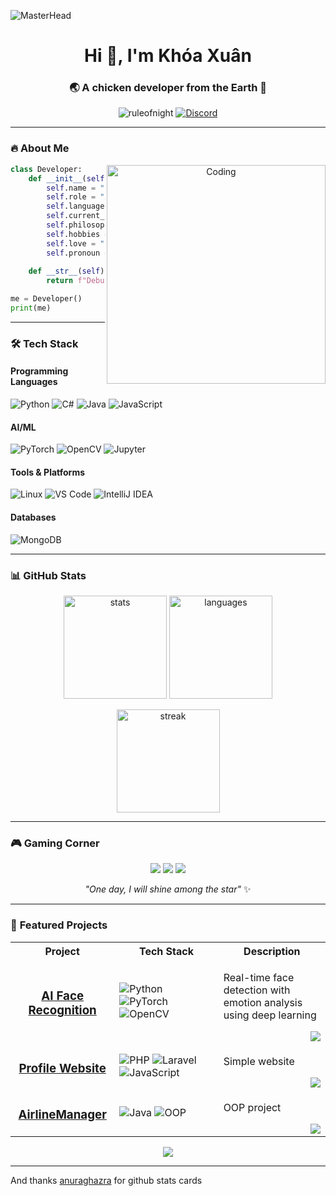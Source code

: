 ![MasterHead](https://art.pixilart.com/04e0cf7ee2853c2.gif)

<h1 align="center">Hi 👋, I'm Khóa Xuân</h1>
<h3 align="center">🌏 A chicken developer from the Earth 🐣</h3>

<p align="center">
  <img src="https://komarev.com/ghpvc/?username=ruleofnight&label=Profile%20views&color=0e75b6&style=flat" alt="ruleofnight" />
  <a href="https://discord.gg/3NKdUJG7" target="_blank">
    <img src="https://img.shields.io/badge/Discord-7289DA?style=flat&logo=discord&logoColor=white" alt="Discord"/>
  </a>
</p>

---

### 🔥 **About Me**
<p align="center">
  <img align="right" alt="Coding" width="350" src="https://cdn.discordapp.com/emojis/886094443806076978.gif">
</p>

```python
class Developer:
    def __init__(self):
        self.name = "Khóa Xuân - Asuka"
        self.role = "AI/ML Engineer"
        self.languages = ["Python", "C#", "Java"]
        self.current_learning = ["AI", "Machine Learning"]
        self.philosophy = "I don't believe in God, I believe in backpropagation"
        self.hobbies = ["Coding", "Gaming", "Breaking production"]
        self.love = "Still singer yet"
        self.pronoun = "Code doesn't work ? Add print()"
    
    def __str__(self):
        return f"Debugging {self.name} v20..."

me = Developer()
print(me)
```
---

### 🛠️ **Tech Stack**

#### **Programming Languages**
![Python](https://img.shields.io/badge/python-3670A0?style=for-the-badge&logo=python&logoColor=ffdd54)
![C#](https://img.shields.io/badge/c%23-%23239120.svg?style=for-the-badge&logo=c-sharp&logoColor=white)
![Java](https://img.shields.io/badge/java-%23ED8B00.svg?style=for-the-badge&logo=openjdk&logoColor=white)
![JavaScript](https://img.shields.io/badge/javascript-%23323330.svg?style=for-the-badge&logo=javascript&logoColor=%23F7DF1E)

#### **AI/ML**
![PyTorch](https://img.shields.io/badge/PyTorch-%23EE4C2C.svg?style=for-the-badge&logo=PyTorch&logoColor=white)
![OpenCV](https://img.shields.io/badge/opencv-%23white.svg?style=for-the-badge&logo=opencv&logoColor=white)
![Jupyter](https://img.shields.io/badge/jupyter-%23FA0F00.svg?style=for-the-badge&logo=jupyter&logoColor=white)

#### **Tools & Platforms**
![Linux](https://img.shields.io/badge/Linux-FCC624?style=for-the-badge&logo=linux&logoColor=black)
![VS Code](https://img.shields.io/badge/VS%20Code-0078d7.svg?style=for-the-badge&logo=visual-studio-code&logoColor=white)
![IntelliJ IDEA](https://img.shields.io/badge/IntelliJIDEA-000000.svg?style=for-the-badge&logo=intellij-idea&logoColor=white)

#### **Databases**
![MongoDB](https://img.shields.io/badge/MongoDB-%234ea94b.svg?style=for-the-badge&logo=mongodb&logoColor=white)

---

### 📊 **GitHub Stats**

<p align="center">
  <img src="https://github-readme-stats.vercel.app/api?username=ruleofnight&show_icons=true&theme=merko" alt="stats" height="165">
  <img src="https://github-readme-stats.vercel.app/api/top-langs/?username=ruleofnight&layout=compact&theme=aura" alt="languages" height="165">
</p>

<p align="center">
  <img src="https://github-readme-streak-stats.herokuapp.com/?user=ruleofnight&theme=radical" alt="streak" height="165">
</p>

---

### 🎮 **Gaming Corner**
<p align="center">
  <img src="https://img.shields.io/badge/Honkai_Star_Rail-000000?style=for-the-badge">
  <img src="https://img.shields.io/badge/Honkai_Impact_3rd-000000?style=for-the-badge">
  <img src="https://img.shields.io/badge/Zenless_Zone_Zero-000000?style=for-the-badge">
</p>

<p align="center">
  <i>"One day, I will shine among the star"</i> ✨
</p>

---
### 🚀 **Featured Projects**

<table>
  <tr>
    <th width="33%">Project</th>
    <th width="33%">Tech Stack</th>
    <th width="34%">Description</th>
  </tr>
  
  <!-- Project 1 -->
  <tr>
    <td>
      <h3 align="center">
        <a href="https://github.com/RuleOfNight/Face_Recognition">AI Face Recognition</a>
      </h3>
    </td>
    <td>
      <img src="https://img.shields.io/badge/Python-3.8+-yellow?style=for-the-badge&logo=python" alt="Python">
      <img src="https://img.shields.io/badge/PyTorch-1.9+-red?style=for-the-badge&logo=pytorch" alt="PyTorch">
      <img src="https://img.shields.io/badge/OpenCV-4.5+-blue?style=for-the-badge&logo=opencv" alt="OpenCV">
    </td>
    <td>
      <p>Real-time face detection with emotion analysis using deep learning</p>
      <img src="https://img.shields.io/github/stars/RuleOfNight/Face_Recognition?style=social&logo=github" align="right">
    </td>
  </tr>
  
  <!-- Project 2 -->
  <tr>
    <td>
      <h3 align="center">
        <a href="https://github.com/RuleOfNight/Linked">Profile Website</a>
      </h3>
    </td>
    <td>
      <img src="https://img.shields.io/badge/PHP-8.0+-777BB4?style=for-the-badge&logo=php" alt="PHP">
      <img src="https://img.shields.io/badge/Laravel-9.0+-FF2D20?style=for-the-badge&logo=laravel" alt="Laravel">
      <img src="https://img.shields.io/badge/JavaScript-ES6+-F7DF1E?style=for-the-badge&logo=javascript" alt="JavaScript">
    </td>
    <td>
      <p>Simple website</p>
      <img src="https://img.shields.io/github/stars/RuleOfNight/Linked?style=social&logo=github" align="right">
    </td>
  </tr>
  
  <!-- Project 3 -->
  <tr>
    <td>
      <h3 align="center">
        <a href="https://github.com/RuleOfNight/AirlineManager">AirlineManager</a>
      </h3>
    </td>
    <td>
      <img src="https://img.shields.io/badge/Java-17+-007396?style=for-the-badge&logo=java" alt="Java">
      <img src="https://img.shields.io/badge/OOP-Approach-009933?style=for-the-badge" alt="OOP">
    </td>
    <td>
      <p>OOP project</p>
      <img src="https://img.shields.io/github/stars/RuleOfNight/AirlineManager?style=social&logo=github" align="right">
    </td>
  </tr>
</table>

<p align="center">
  <a href="https://github.com/RuleOfNight?tab=repositories">
    <img src="https://img.shields.io/badge/View_All_Projects-8A2BE2?style=for-the-badge&logo=github&logoColor=white">
  </a>
</p>


---
<p>And thanks <a href="https://github.com/anuraghazra/github-readme-stats">anuraghazra</a> for github stats cards</p>
